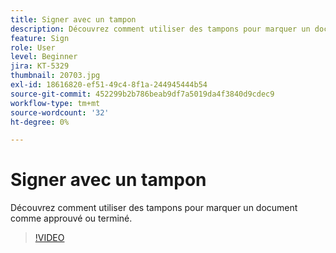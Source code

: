```yaml
---
title: Signer avec un tampon
description: Découvrez comment utiliser des tampons pour marquer un document comme approuvé ou terminé
feature: Sign
role: User
level: Beginner
jira: KT-5329
thumbnail: 20703.jpg
exl-id: 18616820-ef51-49c4-8f1a-244945444b54
source-git-commit: 452299b2b786beab9df7a5019da4f3840d9cdec9
workflow-type: tm+mt
source-wordcount: '32'
ht-degree: 0%

---
```


# Signer avec un tampon

Découvrez comment utiliser des tampons pour marquer un document comme approuvé ou terminé.

>[!VIDEO](https://video.tv.adobe.com/v/3411254?quality=12&learn=on&hidetitle=true&captions=fre_fr)
